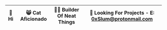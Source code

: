 
| 👋 Hi    | 😸 Cat Aficionado | :pirate_flag: Builder Of Neat Things  | :rocket: Looking For Projects - E: 0xSlum@protonmail.com |
|---------|--------------------|--------------------------------------|---------------------------------------------------|
